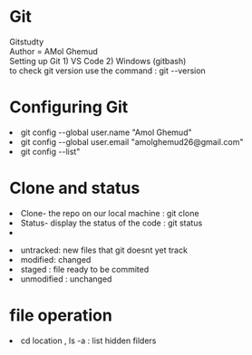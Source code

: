 # Git
Gitstudty
<br>Author = AMol Ghemud <br> 
Setting up Git 1) VS Code 2) Windows (gitbash) <br> 
to check git version use the command : git --version  <br> 
<h1> Configuring Git </h1>
<li>git config --global user.name "Amol Ghemud"</li>
<li>git config --global user.email "amolghemud26@gmail.com"</li>
<li>git config --list"</li>
<h1>Clone and status</h1>
<li>Clone- the repo on our local machine : git clone <link> </li>
<li>Status- display the status of the code : git status <li>
<p><li>untracked: new files that git doesnt yet track</li>
<li>modified: changed</li>
<li>staged : file ready to be commited</li>
<li>unmodified : unchanged </li></p>

<h1>file operation</h1>
<li>cd location , ls -a : list hidden filders</li>
